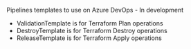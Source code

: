 Pipelines templates to use on Azure DevOps - In development
- ValidationTemplate is for Terraform Plan operations
- DestroyTemplate is for Terraform Destroy operations
- ReleaseTemplate is for Terraform Apply operations
